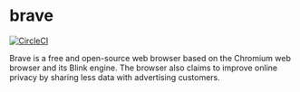 # brave

[![CircleCI](https://circleci.com/gh/UnitedRPMs/brave.svg?style=svg)](https://circleci.com/gh/UnitedRPMs/brave)


Brave is a free and open-source web browser based on the Chromium web browser and its Blink engine. The browser also claims to improve online privacy by sharing less data with advertising customers. 
